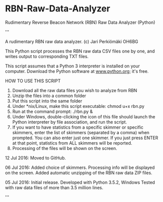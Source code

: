 # RBN-Raw-Data-Analyzer
Rudimentary Reverse Beacon Network (RBN) Raw Data Analyzer (Python)

'''

A rudimentary RBN raw data analyzer. (c) Jari Perkiömäki OH6BG

This Python script processes the RBN raw data CSV files one by one,
and writes output to corresponding TXT files.

This script assumes that a Python 3 interpreter is installed on your computer.
Download the Python software at www.python.org; it's free.

HOW TO USE THIS SCRIPT

1. Download all the raw data files you wish to analyze from RBN
2. Unzip the files into a common folder
3. Put this script into the same folder
4. Under *nix/Linux, make this script executable: chmod u+x rbn.py
5. Run at the command prompt: ./rbn.py &
6. Under Windows, double-clicking the icon of this file should launch
   the Python interpreter by file association, and run the script.
5. If you want to have statistics from a specific skimmer or specific
   skimmers, enter the list of skimmers (separated by a comma) when prompted.
   You can also enter just one skimmer. If you just press ENTER at that point,
   statistics from ALL skimmers will be reported.
6. Processing of the files will be shown on the screen.

12 Jul 2016: Moved to GitHub.

06 Jul 2016: Added choice of skimmers. Processing info will be displayed
on the screen. Added automatic unzipping of the RBN raw data ZIP files.

05 Jul 2016: Initial release. Developed with Python 3.5.2, Windows
Tested with raw data files of more than 3.5 million lines.

'''
